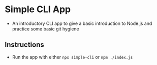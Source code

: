 # Simple CLI App

- An introductory CLI app to give a basic introduction to Node.js and practice some basic git hygiene

## Instructions
- Run the app with either `npx simple-cli` or `npm ./index.js`